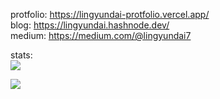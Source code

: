 protfolio: https://lingyundai-protfolio.vercel.app/
<br>
blog: https://lingyundai.hashnode.dev/
<br>
medium: https://medium.com/@lingyundai7
<br>

stats:
<br>
![](https://github-readme-stats.vercel.app/api?username=lingyundai&theme=nord&hide_border=true&include_all_commits=true&count_private=true)<br/>

![](https://github-readme-stats.vercel.app/api/top-langs/?username=lingyundai&theme=nord&hide_border=true&include_all_commits=true&count_private=true&layout=compact)<br/>

